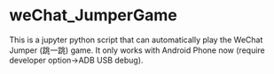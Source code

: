 # weChat_JumperGame


This is a jupyter python script that can automatically play the WeChat Jumper (跳一跳) game. It only works with Android Phone now (require developer option->ADB USB debug).

